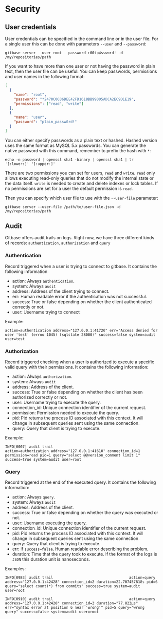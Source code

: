 # Security

## User credentials

User credentials can be specified in the command line or in the user file. For a single user this can be done with parameters `--user` and `--password`:

```
gitbase server --user root --password r00tp4ssword! -d /my/repositories/path
```

If you want to have more than one user or not having the password in plain text, then the user file can be useful. You can keep passwords, permissions and user names in the following format:

```json
[
  {
    "name": "root",
    "password": "*2470C0C06DEE42FD1618BB99005ADCA2EC9D1E19",
    "permissions": ["read", "write"]
  },
  {
    "name": "user",
    "password": "plain_passw0rd!"
  }
]
```

You can either specify passwords as a plain text or hashed. Hashed version uses the same format as MySQL 5.x passwords. You can generate the native password with this command, remember to prefix the hash with `*`:

```
echo -n password | openssl sha1 -binary | openssl sha1 | tr '[:lower:]' '[:upper:]'
```

There are two permissions you can set for users, `read` and `write`. `read` only allows executing read-only queries that do not modify the internal state or the data itself. `write` is needed to create and delete indexes or lock tables. If no permissions are set for a user the default permission is `read`.

Then you can specify which user file to use with the `--user-file` parameter:

```
gitbase server --user-file /path/to/user-file.json -d /my/repositories/path
```

## Audit

Gitbase offers audit trails on logs. Right now, we have three different kinds of records: `authentication`, `authorization` and `query`

### Authentication

Record triggered when a user is trying to connect to gitbase. It contains the following information:

- action: Always `authentication`.
- system: Always `audit`
- address: Address of the client trying to connect.
- err: Human readable error if the authentication was not successful.
- success: True or false depending on whether the client authenticated correctly or not.
- user: Username trying to connect

Example:

```
action=authentication address="127.0.0.1:41720" err="Access denied for user 'test' (errno 1045) (sqlstate 28000)" success=false system=audit user=test
```

### Authorization

Record triggered checking when a user is authorized to execute a specific valid query with their permissions. It contains the following information:

- action: Always `authorization`.
- system: Always `audit`
- address: Address of the client.
- success: True or false depending on whether the client has been authorized correctly or not.
- user: Username trying to execute the query.
- connection_id: Unique connection identifier of the current request.
- permission: Permission needed to execute the query.
- pid: Pid returns the process ID associated with this context. It will change in subsequent queries sent using the same connection.
- query: Query that client is trying to execute.

Example:

```
INFO[0007] audit trail                                   action=authorization address="127.0.0.1:41610" connection_id=1 permission=read pid=1 query="select @@version_comment limit 1" success=true system=audit user=root
```

### Query

Record triggered at the end of the executed query. It contains the following information:

- action: Always `query`.
- system: Always `audit`
- address: Address of the client.
- success: True or false depending on whether the query was executed or not.
- user: Username executing the query.
- connection_id: Unique connection identifier of the current request.
- pid: Pid returns the process ID associated with this context. It will change in subsequent queries sent using the same connection.
- query: Query that client is trying to execute.
- err: If `success=false`. Human readable error describing the problem.
- duration: Time that the query took to execute. If the format of the logs is `JSON` this duration unit is nanoseconds.

Examples:

```
INFO[0983] audit trail                                   action=query address="127.0.0.1:42428" connection_id=2 duration=22.707457818s pid=6 query="select count(*) from commits" success=true system=audit user=root
```

```
INFO[0910] audit trail                                   action=query address="127.0.0.1:42428" connection_id=2 duration="77.822µs" err="syntax error at position 6 near 'wrong'" pid=5 query="wrong query" success=false system=audit user=root
```